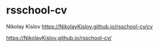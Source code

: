 # rsschool-cv
Nikolay Kislov
https://NikolayKislov.github.io/rsschool-cv/cv


https://NikolayKislov.github.io/rsschool-cv/
